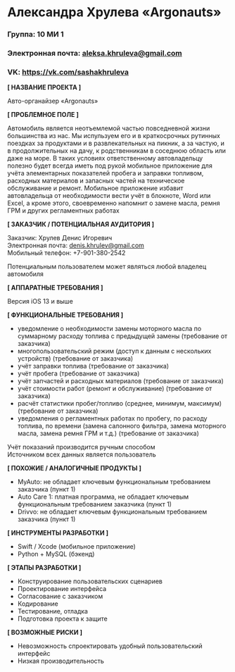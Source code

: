 # Александра Хрулева «Argonauts»

### Группа: 10 МИ 1
### Электронная почта: aleksa.khruleva@gmail.com
### VK: https://vk.com/sashakhruleva

**[ НАЗВАНИЕ ПРОЕКТА ]**

Авто-органайзер «Argonauts»

**[ ПРОБЛЕМНОЕ ПОЛЕ ]**

Автомобиль является неотъемлемой частью повседневной жизни большинства из нас. Мы испульзуем его и в краткосрочных рутинных поездках за продуктами и в развлекательных на пикник, а за частую, и в продолжительных на дачу, к родственникам в соседнюю область или даже на море. В таких условиях ответственному автовладельцу полезно будет всегда иметь под рукой мобильное приложение для учёта элементарных показателей пробега и заправки топливом, расходных материалов и запасных частей на техническое обслуживание и ремонт. Мобильное приложение избавит автовладельца от необходимости вести учёт в блокноте, Word или Excel, а кроме этого, своевременно напомнит о замене масла, ремня ГРМ и других регламентных работах

**[ ЗАКАЗЧИК / ПОТЕНЦИАЛЬНАЯ АУДИТОРИЯ ]**

Заказчик: Хрулев Денис Игоревич  
Электронная почта: denis.khrulev@gmail.com  
Мобильный телефон: +7-901-380-2542  
  
Потенциальным пользователем может являться любой владелец автомобиля

**[ АППАРАТНЫЕ ТРЕБОВАНИЯ ]**

Версия iOS 13 и выше

**[ ФУНКЦИОНАЛЬНЫЕ ТРЕБОВАНИЯ ]**

* уведомление о необходимости замены моторного масла по суммарному расходу топлива с предыдущей замены (требование от заказчика)
* многопользовательский режим (доступ к данным с нескольких устройств) (требование от заказчика)
* учёт заправки топлива (требование от заказчика)
* учёт пробега (требование от заказчика)
* учёт запчастей и расходных материалов (требование от заказчика)
* учёт стоимости работ (ремонт и обслуживание) (требование от заказчика)
* расчёт статистики пробег/топливо (среднее, минимум, максимум) (требование от заказчика)
* уведомления о регламентных работах по пробегу, по расходу топлива, по времени (замена салонного фильтра, замена моторного масла, замена ремня ГРМ и т.д.) (требование от заказчика)

Учёт показаний производится ручным способом  
Источником всех данных является пользователь

**[ ПОХОЖИЕ / АНАЛОГИЧНЫЕ ПРОДУКТЫ ]**

* MyAuto: не обладает ключевым функциональным требованием заказчика (пункт 1)
* Auto Care 1: платная программа, не обладает ключевым функциональным требованием заказчика (пункт 1)
* Drivvo: не обладает ключевым функциональным требованием заказчика (пункт 1)

**[ ИНСТРУМЕНТЫ РАЗРАБОТКИ ]**

* Swift / Xcode (мобильное приложение)  
* Python + MySQL (бэкенд)

**[ ЭТАПЫ РАЗРАБОТКИ ]**

* Конструирование пользовательских сценариев
* Проектирование интерфейса
* Согласование с заказчиком
* Кодирование
* Тестирование, отладка
* Подготовка проекта к защите

**[ ВОЗМОЖНЫЕ РИСКИ ]**

*	Невозможность спроектировать удобный пользовательский интерфейс
* Низкая производительность
